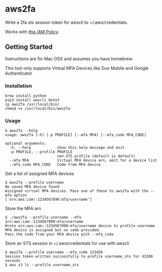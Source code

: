 # aws2fa
Write a 2fa sts session token for awscli to ~/.aws/credentials. 

Works with [this IAM Policy](https://docs.aws.amazon.com/IAM/latest/UserGuide/reference_policies_examples_aws_my-sec-creds-self-manage.html).

## Getting Started 
Instructions are for Mac OSX and assumes you have homebrew.

This tool only supports Virtual MFA Devices like Duo Mobile and Google Authenticator

### Installation
```
brew install python
pip3 install awscli boto3
cp aws2fa /usr/local/bin/
chmod +x /usr/local/bin/aws2fa
```

### Usage
```
$ aws2fa --help
usage: aws2fa [-h] [-p PROFILE] [--mfa MFA] [--mfa_code MFA_CODE]

optional arguments:
  -h, --help            show this help message and exit
  -p PROFILE, --profile PROFILE
                        non-STS profile (default is default)
  --mfa MFA             Virtual MFA device arn, omit for a device list
  --mfa_code MFA_CODE   Code from MFA device
```

Get a list of assigned MFA devices
```
$ aws2fa --profile username
No saved MFA device found
Assigned virtual MFA devices. Pass one of these to aws2fa with the --mfa option
['arn:aws:iam::1234567890:mfa/username']
```
Store the MFA arn
```
$ ./aws2fa --profile username --mfa arn:aws:iam::1234567890:mfa/username
Wrote arn:aws:iam::1234567890:mfa/username device to profile username
MFA device is assigned but no code provided.
Pass the code from your MFA device with --mfa_code
```
Store an STS session in ~/.aws/credentials for use with awscli
```
$ aws2fa --profile username --mfa_code 123456
Session token written successfully to profile username_sts for 43200 seconds
$ aws s3 ls --profile username_sts
```